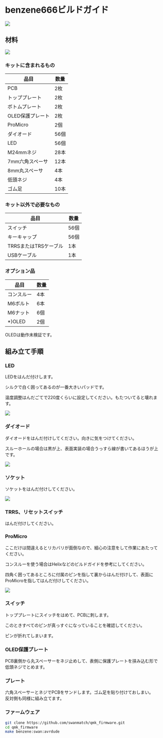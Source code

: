 # benzene666ビルドガイド

![](images/gallary/swan.jpg)

## 材料

![](images/readme/00.jpg)

### キットに含まれるもの

| 品目             | 数量 |
| ---------------- | ---- |
| PCB              | 2枚  |
| トッププレート   | 2枚  |
| ボトムプレート   | 2枚  |
| OLED保護プレート | 2枚  |
| ProMicro         | 2個  |
| ダイオード       | 56個 |
| LED              | 56個 |
| M24mmネジ        | 28本 |
| 7mm六角スペーサ  | 12本 |
| 8mm丸スペーサ    | 4本  |
| 低頭ネジ         | 4本  |
| ゴム足           | 10本 |

### キット以外で必要なもの
| 品目                  | 数量 |
| --------------------- | ---- |
| スイッチ              | 56個 |
| キーキャップ          | 56個 |
| TRRSまたはTRSケーブル | 1本  |
| USBケーブル           | 1本  |

### オプション品

| 品目       | 数量 |
| ---------- | ---- |
| コンスルー | 4本  |
| M6ボルト   | 6本  |
| M6ナット   | 6個  |
| *)OLED     | 2個  |

OLEDは動作未検証です。



## 組み立て手順

### LED


LEDをはんだ付けします。

シルクで白く囲ってあるのが一番大きいパッドです。

温度調整はんだごてで220度くらいに設定してください。もたついてると壊れます。

![](images/readme/01.jpg)

### ダイオード

ダイオードをはんだ付けしてください。向きに気をつけてください。

スルーホールの場合は黒が上、表面実装の場合うっすら線が書いてあるほうが上です。

![](images/readme/02.jpg)

### ソケット

ソケットをはんだ付けしてください。

![](images/readme/03.jpg)

### TRRS、リセットスイッチ

はんだ付けしてください。

### ProMicro

ここだけは間違えるとリカバリが面倒なので、細心の注意をして作業にあたってください。

コンスルーを使う場合はHelixなどのビルドガイドを参考にしてください。

四角く囲ってあるところに付属のピンを指して裏からはんだ付けして、表面にProMicroを指してはんだ付けしてください。

![](images/readme/04.jpg)

### スイッチ

トッププレートにスイッチをはめて、PCBに刺します。

このときすべてのピンが真っすぐになっていることを確認してください。

ピンが折れてしまいます。

### OLED保護プレート

PCB裏側から丸スペーサーをネジ止めして、表側に保護プレートを挟み込む形で低頭ネジでとめます。

### プレート

六角スペーサーとネジでPCBをサンドします。ゴム足を貼り付けておしまい。
反対側も同様に組み立てます。

### ファームウェア

```sh
git clone https://github.com/swanmatch/qmk_firmware.git
cd qmk_firmware
make benzene:swan:avrdude
```

